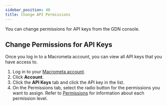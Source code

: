 ```yaml
---
sidebar_position: 40
title: Change API Permissions
---
```


You can change permissions for API keys from the GDN console.

## Change Permissions for API Keys

Once you log in to a Macrometa account, you can view all API keys that you have access to.

1. Log in to your [Macrometa account](https://auth.paas.macrometa.io/).
1. Click **Account**.
1. Click the **API Keys** tab and click the API key in the list.
1. On the Permissions tab, select the radio button for the permissions you want to assign.  Refer to [Permissions](index.md) for information about each permission level.